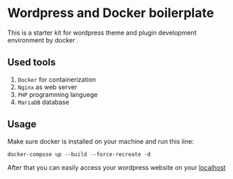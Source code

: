 # Wordpress and Docker boilerplate

This is a starter kit for wordpress theme and plugin development environment by docker .

## Used tools

1. `Docker` for containerization
2. `Nginx` as web server
3. `PHP` programming languege
4. `MariaDB` database

## Usage

Make sure docker is installed on your machine and run this line:

```
docker-compose up --build --force-recreate -d
```

After that you can easily access your wordpress website on your [localhost](http://localhost)
